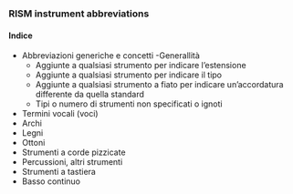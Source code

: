 ### RISM instrument abbreviations

#### Indice  
- Abbreviazioni generiche e concetti
  -Generallità
  - Aggiunte a qualsiasi strumento per indicare l’estensione
  - Aggiunte a qualsiasi strumento per indicare il tipo
  - Aggiunte a qualsiasi strumento a fiato per indicare un’accordatura differente da quella standard
  - Tipi o numero di strumenti non specificati o ignoti
- Termini vocali (voci)
- Archi
- Legni
- Ottoni
- Strumenti a corde pizzicate
- Percussioni, altri strumenti
- Strumenti a tastiera
- Basso continuo
